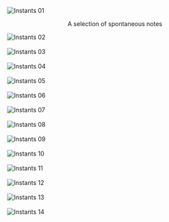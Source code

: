 ![Instants 01](images/instants/instants_01.jpg)

<center>A selection of spontaneous notes</center>

![Instants 02](images/instants/instants_02.jpg)<br><br>
![Instants 03](images/instants/instants_03.jpg)<br><br>
![Instants 04](images/instants/instants_04.jpg)<br><br>
![Instants 05](images/instants/instants_05.jpg)<br><br>
![Instants 06](images/instants/instants_06.jpg)<br><br>
![Instants 07](images/instants/instants_07.jpg)<br><br>
![Instants 08](images/instants/instants_08.jpg)<br><br>
![Instants 09](images/instants/instants_09.jpg)<br><br>
![Instants 10](images/instants/instants_10.jpg)<br><br>
![Instants 11](images/instants/instants_11.jpg)<br><br>
![Instants 12](images/instants/instants_12.jpg)<br><br>
![Instants 13](images/instants/instants_13.jpg)<br><br>
![Instants 14](images/instants/instants_14.jpg)
